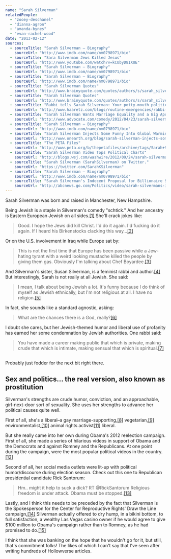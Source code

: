 ```yaml
---
name: "Sarah Silverman"
relatedPeople:
  - "zooey-deschanel"
  - "dianna-agron"
  - "amanda-bynes"
  - "evan-rachel-wood"
date: "2013-02-12"
sources:
  - sourceTitle: "Sarah Silverman – Biography"
    sourceUrl: "http://www.imdb.com/name/nm0798971/bio"
  - sourceTitle: "Sara Silverman Jews Killed Jesus"
    sourceUrl: "http://www.youtube.com/watch?v=kCUbyD8IXUE"
  - sourceTitle: "Sarah Silverman – Biography"
    sourceUrl: "http://www.imdb.com/name/nm0798971/bio"
  - sourceTitle: "Sarah Silverman – Biography"
    sourceUrl: "http://www.imdb.com/name/nm0798971/bio"
  - sourceTitle: "Sarah Silverman Quotes"
    sourceUrl: "http://www.brainyquote.com/quotes/authors/s/sarah_silverman.html"
  - sourceTitle: "Sarah Silverman Quotes"
    sourceUrl: "http://www.brainyquote.com/quotes/authors/s/sarah_silverman_2.html"
  - sourceTitle: "Rabbi tells Sarah Silverman: Your potty-mouth politics are un-Jewish. Go have babies"
    sourceUrl: "http://www.haaretz.com/blogs/routine-emergencies/rabbi-tells-sarah-silverman-your-potty-mouth-politics-are-un-jewish-go-have-babies.premium-1.470099"
  - sourceTitle: "Sarah Silverman Wants Marriage Equality and a Big Apology."
    sourceUrl: "http://www.advocate.com/comedy/2012/04/23/sarah-silverman-wants-marriage-equality-and-big-apology"
  - sourceTitle: "Sarah Silverman – Biography"
    sourceUrl: "http://www.imdb.com/name/nm0798971/bio"
  - sourceTitle: "Sarah Silverman Injects Some Funny Into Global Warming Debate"
    sourceUrl: "http://www.onearth.org/blog/sarah-silverman-injects-some-funny-into-global-warming-debate"
  - sourceTitle: "The PETA Files"
    sourceUrl: "http://www.peta.org/b/thepetafiles/archive/tags/Sarah+Silverman/default.aspx"
  - sourceTitle: "Sarah Silverman Video Tops Political Charts"
    sourceUrl: "http://blogs.wsj.com/washwire/2012/09/24/sarah-silverman-video-tops-political-charts/"
  - sourceTitle: "Sarah Silverman (SarahSilverman) on Twitter."
    sourceUrl: "https://twitter.com/SarahKSilverman"
  - sourceTitle: "Sarah Silverman – Biography"
    sourceUrl: "http://www.imdb.com/name/nm0798971/bio"
  - sourceTitle: "Sarah Silverman's Indecent Proposal for Billionaire Sheldon Adelson"
    sourceUrl: "http://abcnews.go.com/Politics/video/sarah-silvermans-indecent-proposal-for-billionaire-sheldon-adelson-16795369"
---
```


Sarah Silverman was born and raised in Manchester, New Hampshire.

Being Jewish is a staple in Silverman's comedy "schtick." And her ancestry is Eastern European Jewish on all sides.<a class="source-citation" href="http://www.imdb.com/name/nm0798971/bio" title="Sarah Silverman – Biography">[1]</a> She'll crack jokes like:

>Good. I hope the Jews did kill Christ. I'd do it again. I'd fucking do it again. If I heard his Birkenstocks clacking this way…<a class="source-citation" href="http://www.youtube.com/watch?v=kCUbyD8IXUE" title="Sara Silverman Jews Killed Jesus">[2]</a>

Or on the U.S. involvement in Iraq while Europe sat by:

>This is not the first time that Europe has been passive while a Jew-hating tyrant with a weird looking mustache killed the people by giving them gas. Obviously I'm talking about Chef Boyardee.<a class="source-citation" href="http://www.imdb.com/name/nm0798971/bio" title="Sarah Silverman – Biography">[3]</a>

And Silverman's sister, Susan Silverman, is a feminist rabbi and author.<a class="source-citation" href="http://www.imdb.com/name/nm0798971/bio" title="Sarah Silverman – Biography">[4]</a> But interestingly, Sarah is not really at all Jewish. She said:

>I mean, I talk about being Jewish a lot. It's funny because I do think of myself as Jewish ethnically, but I'm not religious at all. I have no religion.<a class="source-citation" href="http://www.brainyquote.com/quotes/authors/s/sarah_silverman.html" title="Sarah Silverman Quotes">[5]</a>

In fact, she sounds like a standard agnostic, asking:

>What are the chances there is a God, really?<a class="source-citation" href="http://www.brainyquote.com/quotes/authors/s/sarah_silverman_2.html" title="Sarah Silverman Quotes">[6]</a>

I doubt she cares, but her Jewish-themed humor and liberal use of profanity has earned her some condemnation by Jewish authorities. One rabbi said:

>You have made a career making public that which is private, making crude that which is intimate, making sensual that which is spiritual.<a class="source-citation" href="http://www.haaretz.com/blogs/routine-emergencies/rabbi-tells-sarah-silverman-your-potty-mouth-politics-are-un-jewish-go-have-babies.premium-1.470099" title="Rabbi tells Sarah Silverman: Your potty-mouth politics are un-Jewish. Go have babies">[7]</a>

## 

Probably just fodder for the next bit right there.

## Sex and politics… the real version, also known as prostitution

Silverman's strengths are crude humor, conviction, and an approachable, girl-next-door sort of sexuality. She uses her strengths to advance her political causes quite well.

First of all, she's a liberal–a gay marriage-supporting,<a class="source-citation" href="http://www.advocate.com/comedy/2012/04/23/sarah-silverman-wants-marriage-equality-and-big-apology" title="Sarah Silverman Wants Marriage Equality and a Big Apology.">[8]</a> vegetarian,<a class="source-citation" href="http://www.imdb.com/name/nm0798971/bio" title="Sarah Silverman – Biography">[9]</a> environmentalist,<a class="source-citation" href="http://www.onearth.org/blog/sarah-silverman-injects-some-funny-into-global-warming-debate" title="Sarah Silverman Injects Some Funny Into Global Warming Debate">[10]</a> animal rights activist<a class="source-citation" href="http://www.peta.org/b/thepetafiles/archive/tags/Sarah+Silverman/default.aspx" title="The PETA Files">[11]</a> liberal.

But she really came into her own during Obama's 2012 reelection campaign. First of all, she made a series of hilarious videos in support of Obama and the Democrats and against Romney and the Republicans. At one point during the campaign, were the most popular political videos in the country.<a class="source-citation" href="http://blogs.wsj.com/washwire/2012/09/24/sarah-silverman-video-tops-political-charts/" title="Sarah Silverman Video Tops Political Charts">[12]</a>

Second of all, her social media outlets were lit-up with political humor/discourse during election season. Check out this one to Republican presidential candidate Rick Santorum:

>Hm.. might it help to suck a dick? RT @RickSantorum Religious freedom is under attack. Obama must be stopped.<a class="source-citation" href="https://twitter.com/SarahKSilverman" title="Sarah Silverman (SarahSilverman) on Twitter.">[13]</a>

Lastly, and I think this needs to be preceded by the fact that Silverman is the Spokesperson for the Center for Reproductive Rights' Draw the Line campaign,<a class="source-citation" href="http://www.imdb.com/name/nm0798971/bio" title="Sarah Silverman – Biography">[14]</a> Silverman actually offered to dry hump, in a bikini bottom, to full satisfaction, a wealthy Las Vegas casino owner if he would agree to give $100 million to Obama's campaign rather than to Romney, as he had promised to do.<a class="source-citation" href="http://abcnews.go.com/Politics/video/sarah-silvermans-indecent-proposal-for-billionaire-sheldon-adelson-16795369" title="Sarah Silverman&apos;s Indecent Proposal for Billionaire Sheldon Adelson">[15]</a>

I think that she was banking on the hope that he wouldn't go for it, but still, that's commitment folks! The likes of which I can't say that I've seen after writing hundreds of Hollowverse articles.